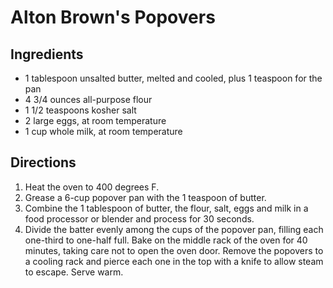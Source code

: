 # Alton Brown's Popovers

## Ingredients
* 1 tablespoon unsalted butter, melted and cooled, plus 1 teaspoon for the pan
* 4 3/4 ounces all-purpose flour
* 1 1/2 teaspoons kosher salt
* 2 large eggs, at room temperature
* 1 cup whole milk, at room temperature

## Directions
1. Heat the oven to 400 degrees F.
2. Grease a 6-cup popover pan with the 1 teaspoon of butter.
3. Combine the 1 tablespoon of butter, the flour, salt, eggs and milk in a food processor or blender and process for 30 seconds.
4. Divide the batter evenly among the cups of the popover pan, filling each one-third to one-half full. Bake on the middle rack of the oven for 40 minutes, taking care not to open the oven door. Remove the popovers to a cooling rack and pierce each one in the top with a knife to allow steam to escape. Serve warm.

